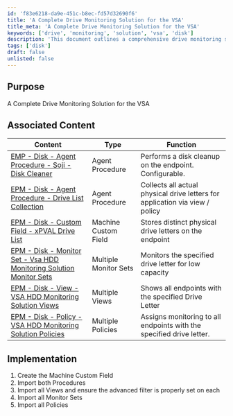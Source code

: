 ```yaml
---
id: 'f83e6218-da9e-451c-b8ec-fd57d32690f6'
title: 'A Complete Drive Monitoring Solution for the VSA'
title_meta: 'A Complete Drive Monitoring Solution for the VSA'
keywords: ['drive', 'monitoring', 'solution', 'vsa', 'disk']
description: 'This document outlines a comprehensive drive monitoring solution for Kaseya VSA, detailing associated procedures, custom fields, monitor sets, views, and policies necessary for effective implementation and management of disk monitoring on endpoints.'
tags: ['disk']
draft: false
unlisted: false
---
```

## Purpose

A Complete Drive Monitoring Solution for the VSA

## Associated Content

| Content                                                                                           | Type                | Function                                                            |
|---------------------------------------------------------------------------------------------------|---------------------|---------------------------------------------------------------------|
| [EMP - Disk - Agent Procedure - Soji - Disk Cleaner](<../vsa/procedures/Soji - Disk Cleaner.md>) | Agent Procedure      | Performs a disk cleanup on the endpoint. Configurable.             |
| [EPM - Disk - Agent Procedure - Drive List Collection](<../vsa/procedures/Drive List Collection.md>) | Agent Procedure      | Collects all actual physical drive letters for application via view / policy |
| [EPM - Disk - Custom Field - xPVAL Drive List](<../vsa/custom-fields/xPVAL Drive List.md>) | Machine Custom Field | Stores distinct physical drive letters on the endpoint              |
| [EPM - Disk - Monitor Set - Vsa HDD Monitoring Solution Monitor Sets](https://proval.itglue.com/DOC-5078775-10793257) | Multiple Monitor Sets | Monitors the specified drive letter for low capacity               |
| [EPM - Disk - View - VSA HDD Monitoring Solution Views](<../vsa/views/VSA HDD Monitoring Solution Views.md>) | Multiple Views       | Shows all endpoints with the specified Drive Letter                 |
| [EPM - Disk - Policy - VSA HDD Monitoring Solution Policies](<../vsa/policies/VSA HDD Monitoring Solution Policies.md>) | Multiple Policies    | Assigns monitoring to all endpoints with the specified drive letter. |

## Implementation

1. Create the Machine Custom Field
2. Import both Procedures
3. Import all Views and ensure the advanced filter is properly set on each
4. Import all Monitor Sets
5. Import all Policies












